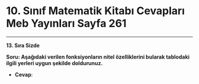 # 10. Sınıf Matematik Kitabı Cevapları Meb Yayınları Sayfa 261

---

**13. Sıra Sizde**

**Soru: Aşağıdaki verilen fonksiyonların nitel özelliklerini bularak tablodaki ilgili yerleri uygun şekilde doldurunuz.**

-   **Cevap**: